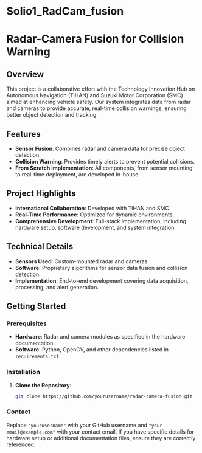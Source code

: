 # Solio1_RadCam_fusion

# Radar-Camera Fusion for Collision Warning

## Overview
This project is a collaborative effort with the Technology Innovation Hub on Autonomous Navigation (TiHAN) and Suzuki Motor Corporation (SMC) aimed at enhancing vehicle safety. Our system integrates data from radar and cameras to provide accurate, real-time collision warnings, ensuring better object detection and tracking.

## Features
- **Sensor Fusion**: Combines radar and camera data for precise object detection.
- **Collision Warning**: Provides timely alerts to prevent potential collisions.
- **From Scratch Implementation**: All components, from sensor mounting to real-time deployment, are developed in-house.

## Project Highlights
- **International Collaboration**: Developed with TiHAN and SMC.
- **Real-Time Performance**: Optimized for dynamic environments.
- **Comprehensive Development**: Full-stack implementation, including hardware setup, software development, and system integration.

## Technical Details
- **Sensors Used**: Custom-mounted radar and cameras.
- **Software**: Proprietary algorithms for sensor data fusion and collision detection.
- **Implementation**: End-to-end development covering data acquisition, processing, and alert generation.

## Getting Started

### Prerequisites
- **Hardware**: Radar and camera modules as specified in the hardware documentation.
- **Software**: Python, OpenCV, and other dependencies listed in `requirements.txt`.

### Installation
1. **Clone the Repository**:
   ```bash
   git clone https://github.com/yourusername/radar-camera-fusion.git
### Contact

Replace `"yourusername"` with your GitHub username and `"your-email@example.com"` with your contact email. If you have specific details for hardware setup or additional documentation files, ensure they are correctly referenced.
